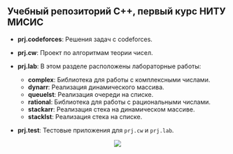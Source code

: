 ## Учебный репозиторий C++, первый курс НИТУ МИСИС

- **prj.codeforces**: Решения задач с codeforces.

- **prj.cw**: Проект по алгоритмам теории чисел.

- **prj.lab**: В этом разделе расположены лабораторные работы:
  - **complex**: Библиотека для работы с комплексными числами.
  - **dynarr**: Реализация динамического массива.
  - **queuelst**: Реализация очереди на списке.
  - **rational**: Библиотека для работы с рациональными числами.
  - **stackarr**: Реализация стека на динамическом массиве.
  - **stacklst**: Реализация стека на списке.

- **prj.test**: Тестовые приложения для `prj.cw` и `prj.lab`.
<div align="center">
<img src="https://media.giphy.com/media/v1.Y2lkPTc5MGI3NjExb2E2dGkxY2s5cDR6amNpNWZqZzh6ZjZqemt1eXViZGt2cHNxcnV6NSZlcD12MV9pbnRlcm5hbF9naWZfYnlfaWQmY3Q9Zw/hi2kPofVMW70k/giphy.gif" style="max-width: 120%; height: auto;"/>
</div>
